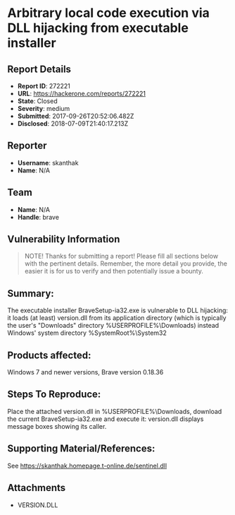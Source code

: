 # Arbitrary local code execution via DLL hijacking from executable installer

## Report Details
- **Report ID**: 272221
- **URL**: https://hackerone.com/reports/272221
- **State**: Closed
- **Severity**: medium
- **Submitted**: 2017-09-26T20:52:06.482Z
- **Disclosed**: 2018-07-09T21:40:17.213Z

## Reporter
- **Username**: skanthak
- **Name**: N/A

## Team
- **Name**: N/A
- **Handle**: brave

## Vulnerability Information
> NOTE! Thanks for submitting a report! Please fill all sections below with the pertinent details. Remember, the more detail you provide, the easier it is for us to verify and then potentially issue a bounty.

## Summary:

The executable installer BraveSetup-ia32.exe is vulnerable to DLL hijacking: it loads (at least) version.dll from its application directory (which is typically the user's "Downloads" directory %USERPROFILE%\Downloads) instead Windows' system directory %SystemRoot%\System32

## Products affected: 

Windows 7 and newer versions, Brave version 0.18.36

## Steps To Reproduce:

Place the attached version.dll in %USERPROFILE%\Downloads, download the current BraveSetup-ia32.exe and execute it: version.dll displays message boxes showing its caller.

## Supporting Material/References:

See https://skanthak.homepage.t-online.de/sentinel.dll


## Attachments
- VERSION.DLL
